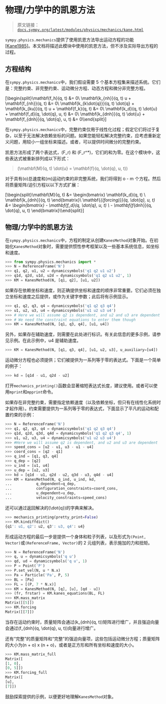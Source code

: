 # 物理/力学中的凯恩方法

> 原文链接：[`docs.sympy.org/latest/modules/physics/mechanics/kane.html`](https://docs.sympy.org/latest/modules/physics/mechanics/kane.html)

`sympy.physics.mechanics`提供了使用凯恩方法导出运动方程的功能[[Kane1985]](reference.html#kane1985)。本文档将描述此模块中使用的凯恩方法，但不涉及实际导出方程的过程。

## 方程结构

在`sympy.physics.mechanics`中，我们假设需要 5 个基本方程集来描述系统。它们是：完整约束、非完整约束、运动微分方程、动态方程和微分非完整方程。

\[\begin{split}\mathbf{f_h}(q, t) &= 0\\ \mathbf{k_{nh}}(q, t) u + \mathbf{f_{nh}}(q, t) &= 0\\ \mathbf{k_{k\dot{q}}}(q, t) \dot{q} + \mathbf{k_{ku}}(q, t) u + \mathbf{f_k}(q, t) &= 0\\ \mathbf{k_d}(q, t) \dot{u} + \mathbf{f_d}(q, \dot{q}, u, t) &= 0\\ \mathbf{k_{dnh}}(q, t) \dot{u} + \mathbf{f_{dnh}}(q, \dot{q}, u, t) &= 0\\\end{split}\]

在`sympy.physics.mechanics`中，完整约束仅用于线性化过程；假定它们将过于复杂，以至于无法解决依赖坐标的问题。如果您能轻松解决完整约束，应考虑重新定义问题，用较小一组坐标来描述。或者，可以提供时间微分的完整约束。

凯恩方法形成了两个表达式，\(F_r\) 和 \(F_r^*\)，它们的和为零。在这个模块中，这些表达式被重新排列成以下形式：

> \(\mathbf{M}(q, t) \dot{u} = \mathbf{f}(q, \dot{q}, u, t)\)

对于具有\(o\)总速度和\(m\)运动约束的非完整系统，我们将得到 o - m 个方程。然后将质量矩阵/迫引方程以以下方式扩展：

\[\begin{split}\mathbf{M}(q, t) &= \begin{bmatrix} \mathbf{k_d}(q, t) \\ \mathbf{k_{dnh}}(q, t) \end{bmatrix}\\ \mathbf{_{(forcing)}}(q, \dot{q}, u, t) &= \begin{bmatrix} - \mathbf{f_d}(q, \dot{q}, u, t) \\ - \mathbf{f_{dnh}}(q, \dot{q}, u, t) \end{bmatrix}\\\end{split}\]

## 物理/力学中的凯恩方法

在`sympy.physics.mechanics`中，方程的制定从创建`KanesMethod`对象开始。在初始化`KanesMethod`对象时，需要提供惯性参考框架以及一些基本系统信息，如坐标和速度。

```py
>>> from sympy.physics.mechanics import *
>>> N = ReferenceFrame('N')
>>> q1, q2, u1, u2 = dynamicsymbols('q1 q2 u1 u2')
>>> q1d, q2d, u1d, u2d = dynamicsymbols('q1 q2 u1 u2', 1)
>>> KM = KanesMethod(N, [q1, q2], [u1, u2]) 
```

如果存在依赖坐标和速度，则正确提供坐标和速度的顺序非常重要。它们必须在独立坐标和速度之后提供，或作为关键字参数；此后将有示例显示。

```py
>>> q1, q2, q3, q4 = dynamicsymbols('q1 q2 q3 q4')
>>> u1, u2, u3, u4 = dynamicsymbols('u1 u2 u3 u4')
>>> # Here we will assume q2 is dependent, and u2 and u3 are dependent
>>> # We need the constraint equations to enter them though
>>> KM = KanesMethod(N, [q1, q3, q4], [u1, u4]) 
```

另外，如果存在辅助速度，则需要在此处进行标识。有关此信息的更多示例，请参见示例。在此示例中，u4 是辅助速度。

```py
>>> KM = KanesMethod(N, [q1, q3, q4], [u1, u2, u3], u_auxiliary=[u4]) 
```

运动微分方程也必须提供；它们被提供为一系列等于零的表达式。下面是一个简单的例子：

```py
>>> kd = [q1d - u1, q2d - u2] 
```

打开`mechanics_printing()`函数会显著缩短表达式长度，建议使用。或者可以使用`mprint`和`mpprint`命令。

如果存在非完整约束，需要指定依赖速度（以及依赖坐标，但只有在线性化系统时才起作用）。约束需要提供为一系列等于零的表达式，下面显示了平凡的运动和配置约束的示例：

```py
>>> N = ReferenceFrame('N')
>>> q1, q2, q3, q4 = dynamicsymbols('q1 q2 q3 q4')
>>> q1d, q2d, q3d, q4d = dynamicsymbols('q1 q2 q3 q4', 1)
>>> u1, u2, u3, u4 = dynamicsymbols('u1 u2 u3 u4')
>>> #Here we will assume q2 is dependent, and u2 and u3 are dependent
>>> speed_cons = [u2 - u1, u3 - u1 - u4]
>>> coord_cons = [q2 - q1]
>>> q_ind = [q1, q3, q4]
>>> q_dep = [q2]
>>> u_ind = [u1, u4]
>>> u_dep = [u2, u3]
>>> kd = [q1d - u1, q2d - u2, q3d - u3, q4d - u4]
>>> KM = KanesMethod(N, q_ind, u_ind, kd,
...           q_dependent=q_dep,
...           configuration_constraints=coord_cons,
...           u_dependent=u_dep,
...           velocity_constraints=speed_cons) 
```

还可以通过返回解决的\(\dot{q}\)的字典来解决。

```py
>>> mechanics_printing(pretty_print=False)
>>> KM.kindiffdict()
{q1': u1, q2': u2, q3': u3, q4': u4} 
```

形成运动方程的最后一步是提供一个身体和粒子列表，以及形式为`(Point, Vector)`或`(ReferenceFrame, Vector)`的 2 元组列表，表示施加的力和扭矩。

```py
>>> N = ReferenceFrame('N')
>>> q, u = dynamicsymbols('q u')
>>> qd, ud = dynamicsymbols('q u', 1)
>>> P = Point('P')
>>> P.set_vel(N, u * N.x)
>>> Pa = Particle('Pa', P, 5)
>>> BL = [Pa]
>>> FL = [(P, 7 * N.x)]
>>> KM = KanesMethod(N, [q], [u], [qd - u])
>>> (fr, frstar) = KM.kanes_equations(BL, FL)
>>> KM.mass_matrix
Matrix([[5]])
>>> KM.forcing
Matrix([[7]]) 
```

当存在运动约束时，质量矩阵会通过\(k_{dnh}(q, t)\)矩阵进行增广，并且强迫向量会通过\(f_{dnh}(q, \dot{q}, u, t)\)向量进行增广。

还有“完整”的质量矩阵和“完整”的强迫向量项，这些包括运动微分方程；质量矩阵的大小为(n + o) x (n + o)，或者是正方形和所有坐标和速度的大小。

```py
>>> KM.mass_matrix_full
Matrix([
[1, 0],
[0, 5]])
>>> KM.forcing_full
Matrix([
[u],
[7]]) 
```

鼓励探索提供的示例，以便更好地理解`KanesMethod`对象。
